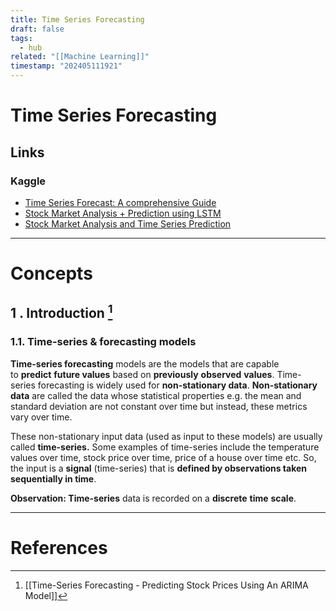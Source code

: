 ```yaml
---
title: Time Series Forecasting
draft: false
tags:
  - hub
related: "[[Machine Learning]]"
timestamp: "202405111921"
---
```

# Time Series Forecasting

## Links
### Kaggle
- [Time Series Forecast: A comprehensive Guide](https://www.kaggle.com/code/ankumagawa/time-series-forecast-a-comprehensive-guide/notebook)
- [Stock Market Analysis + Prediction using LSTM](https://www.kaggle.com/code/faressayah/stock-market-analysis-prediction-using-lstm)
- [Stock Market Analysis and Time Series Prediction](https://www.kaggle.com/code/pierpaolo28/stock-market-analysis-and-time-series-prediction/notebook)

---
# Concepts
## 1 . Introduction [^timeseriesforecasting_tds]

### 1.1. Time-series & forecasting models

**Time-series forecasting** models are the models that are capable to **predict** **future values** based on **previously** **observed** **values**. Time-series forecasting is widely used for **non-stationary data**. **Non-stationary data** are called the data whose statistical properties e.g. the mean and standard deviation are not constant over time but instead, these metrics vary over time.

These non-stationary input data (used as input to these models) are usually called **time-series.** Some examples of time-series include the temperature values over time, stock price over time, price of a house over time etc. So, the input is a **signal** (time-series) that is **defined by observations taken sequentially in time**.

**Observation: Time-series** data is recorded on a **discrete** **time** **scale**.

--- 
# References
[^timeseriesforecasting_tds]: [[Time-Series Forecasting - Predicting Stock Prices Using An ARIMA Model]]